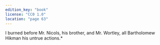```yaml
---
edition_key: "book"
license: "CC0 1.0"
location: "page 63"
---
```

I burned before Mr. Nicols, his brother, and Mr. Wortley,
all Bartholomew Hikman his untrue actions.*
